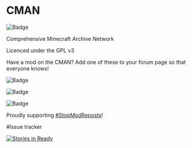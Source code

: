 # CMAN

![Badge](https://img.shields.io/github/downloads/comprehensive-minecraft-archive-network/CMAN-Python/total.svg)

Comprehensive Minecraft Archive Network

Licenced under the GPL v3

Have a mod on the CMAN? Add one of these to your forum page so that everyone knows!

![Badge](https://img.shields.io/badge/CMAN-Indexed-green.svg)

![Badge](https://img.shields.io/badge/CMAN-Indexed-green.svg?style=flat-square)

![Badge](https://img.shields.io/badge/CMAN-Indexed-green.svg?style=plastic)

Proudly supporting [#StopModReposts](https://stopmodreposts.org/)!


#Issue tracker

[![Stories in Ready](https://badge.waffle.io/Comprehensive-Minecraft-Archive-Network/CMAN-Python.png?label=ready&title=Ready)](http://waffle.io/Comprehensive-Minecraft-Archive-Network/CMAN-Python)
